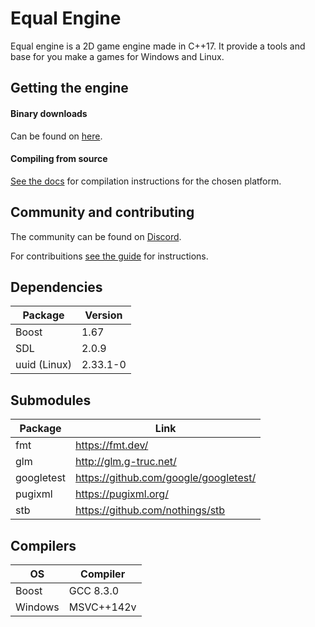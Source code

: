 # Equal Engine

Equal engine is a 2D  game engine made in C++17. It provide a tools and base for you make a games for Windows and Linux.

## Getting the engine

#### Binary downloads

Can be found on [here](https://github.com/equal-games/equal/releases).

#### Compiling from source

[See the docs](https://github.com/equal-games/equal/wiki/Compiling) for compilation instructions for the chosen platform.

## Community and contributing

The community can be found on [Discord](https://discord.gg/QHZc8xq).

For contribuitions [see the guide](https://github.com/equal-games/equal/blob/master/CONTRIBUTING.md) for instructions.

## Dependencies

| Package      | Version  |
|--------------|----------|
| Boost        | 1.67     |
| SDL          | 2.0.9    |
| uuid (Linux) | 2.33.1-0 |

## Submodules

| Package    | Link                                  |
|------------|---------------------------------------|
| fmt        | https://fmt.dev/                      |
| glm        | http://glm.g-truc.net/                |
| googletest | https://github.com/google/googletest/ |
| pugixml    | https://pugixml.org/                  |
| stb        | https://github.com/nothings/stb       |

## Compilers

| OS      | Compiler   |
|---------|------------|
| Boost   | GCC 8.3.0  |
| Windows | MSVC++142v |

